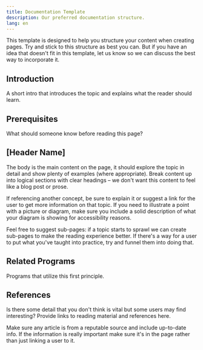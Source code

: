 ```yaml
---
title: Documentation Template
description: Our preferred documentation structure.
lang: en
---
```


This template is designed to help you structure your content when creating pages. Try and stick to this structure as best you can. But if you have an idea that doesn't fit in this template, let us know so we can discuss the best way to incorporate it.

<Divider />

## Introduction

A short intro that introduces the topic and explains what the reader should learn.

## Prerequisites

What should someone know before reading this page?

## [Header Name]

The body is the main content on the page, it should explore the topic in detail and show plenty of examples (where appropriate). Break content up into logical sections with clear headings – we don't want this content to feel like a blog post or prose.

If referencing another concept, be sure to explain it or suggest a link for the user to get more information on that topic. If you need to illustrate a point with a picture or diagram, make sure you include a solid description of what your diagram is showing for accessibility reasons.

Feel free to suggest sub-pages: if a topic starts to sprawl we can create sub-pages to make the reading experience better. If there's a way for a user to put what you've taught into practice, try and funnel them into doing that. 

## Related Programs

Programs that utilize this first principle.

## References

Is there some detail that you don't think is vital but some users may find interesting? Provide links to reading material and references here.

<InfoBanner shouldCenter emoji=":bulb:">
  Make sure any article is from a reputable source and include up-to-date info. If the information is really important make sure it's in the page rather than just linking a user to it.
</InfoBanner>
